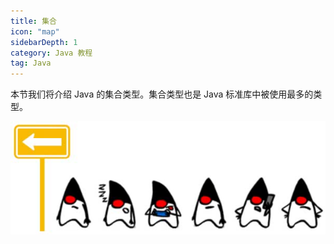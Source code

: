 ```yaml
---
title: 集合
icon: "map"
sidebarDepth: 1
category: Java 教程
tag: Java
---
```



本节我们将介绍 Java 的集合类型。集合类型也是 Java 标准库中被使用最多的类型。

![](assets/20221121172632.png)
